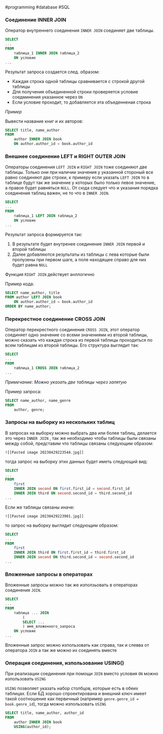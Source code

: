 #programming #database #SQL 

### Соединение INNER JOIN

Оператор внутреннего соединения `INNER JOIN` соединяет две таблицы. 

```SQL
SELECT 
...
FROM
	таблица_1 INNER JOIN таблица_2
	ON условие
...

```

Результат запроса создается след. образом:

- Каждая строка одной таблицы сравнивается с строкой другой таблицы
- Для получения объединенной строки проверяется условие соедминения указанное через `ON`
- Если условие проходит, то добавляется эта объеденненая строка

*Пример*

Вывести название книг и их авторов:

```SQL
SELECT title, name_author
FROM
	author INNER JOIN book
	ON author.author_id = book.author_id
```


### Внешнее соединение LEFT и RIGHT OUTER JOIN

Операторы соединения `LEFT JOIN` и `RIGHT JOIN` тоже соединяют две таблицы. Только они при наличии значения у указанной стороный все равно соединяют две строки, к примеру если указать `LEFT JOIN` то в таблице будут так же значение у которых было только левое значение, а правое будет равняться `NULL`. От сюда следует что и указания  порядка соединения таблиц важен, не то что в `INNER JOIN`.

```SQL
SELECT
...
FROM
	таблица_1 LEFT JOIN таблица_2
	ON условие
...
```

Результат запроса формируется так:

1. В результате будет внутренее соединение `INNER JOIN` первой и второй таблицы
2. Далее добавляются результаты из таблицы с лева которые были пропузены при первом шаге, а поле находящее справо для них будет равна `NULL`

Функция `RIGHT JOIN` действует анллогично

Пример кода:

```SQL
SELECT name_author, title
FROM author LEFT JOIN book 
	ON author.author_id = book.author_id
ORDER BY name_author;
```


### Перекрестное соединение CROSS JOIN

Оператор перекрестного соединения `CROSS JOIN`, этот оператор соединяет одно значение со всеми значениями из второй таблицы, можно сказать что каждая строка из первой таблицы проходиться по всем таблицам из второй таблицы. Его структура выглядит так:

```SQL
SELECT 
...
FROM
	таблица_1 CROSS JOIN таблица_2
...
```

_Примечание_: *Можно указать две таблицы через запятую*

Пример запроса:

```SQL
SELECT name_author, name_genre
FROM 
	author, genre;
```


### Запросы на выборку из нескольких таблиц

В запросах на выборку можно выбрать два или более таблиц, делается это через `INNER JOIN` , так же необходимо чтобы таблицы были связаны между собой, представим что таблицы связаны следующим образом:

	![[Pasted image 20230429223544.jpg]]

тогда запрос на выборку этих данных будет иметь следующий вид:

```SQL
SELECT
...
FROM 
	first
	INNER JOIN second ON first.first_id = second.first_id
	INNER JOIN third ON second.second_id = third.second_id
...
```

Если же таблицы связаны иначе:

	![[Pasted image 20230429223901.jpg]]

то запрос на выборку выглядит следующим образом:

```SQL
SELECT
...
FROM
	first
	INNER JOIN third ON first.first_id = third.first_id
	INNER JOIN second ON third.second_id = second.second_id
...
```



### Вложенные запросы в операторах 

Вложенные запросы можно так же използьовать в операторах соединения `JOIN`.

```SQL
SELECT
...
FROM
	таблица ... JOIN 
		(
		SELECT ...
		) имя_вложенного_запроса
	ON условие
...
```

Вложенные запрос можно изпользовать как справа, так и слевва от оператора `JOIN` а так же можно их соединять вместе

### Операция соединения, изпользование USING()

При реализации соединения при помощи `JOIN` вместо условия `ON` можно изпользовать `USING` 

`USING` позволяет указать набор столбцов, которые есть в обеих таблицах. Если БД хорошо спроектирована и внешний ключ имеет такой соотношение как первичный (например `genre.genre_id = book.genre_id`), тогда можно изпользовать `USING` 

```SQL
SELECT title, name_author, author_id
FROM 
	author INNER JOIN book
	USING(author_id);
```

